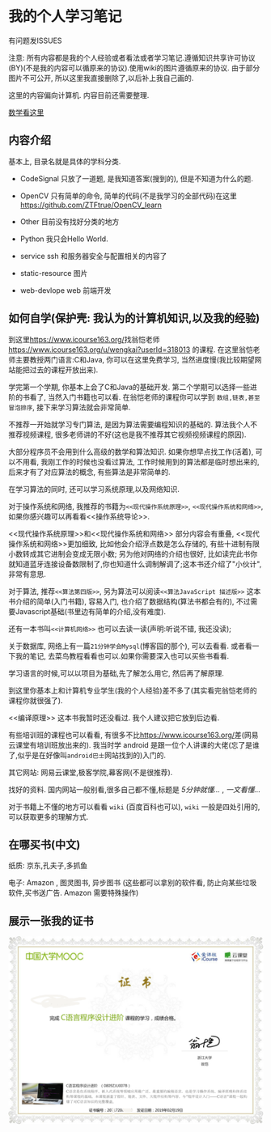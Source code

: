 # 我的个人学习笔记

有问题发ISSUES

注意: 所有内容都是我的个人经验或者看法或者学习笔记.遵循知识共享许可协议(BY)(不是我的内容可以循原来的协议).使用wiki的图片遵循原来的协议.
由于部分图片不可公开, 所以这里我直接删除了,以后补上我自己画的.

这里的内容偏向计算机. 内容目前还需要整理.

[数学看这里](https://github.com/ZTFtrue/Math-study)

## 内容介绍

基本上, 目录名就是具体的学科分类.

- CodeSignal 只放了一道题, 是我知道答案(搜到的), 但是不知道为什么的题.

- OpenCV 只有简单的命令, 简单的代码(不是我学习的全部代码)在这里<https://github.com/ZTFtrue/OpenCV_learn>

- Other 目前没有找好分类的地方

- Python 我只会Hello World.

- service ssh 和服务器安全与配置相关的内容了

- static-resource 图片

- web-devlope  web 前端开发

## 如何自学(保护壳: 我认为的计算机知识,以及我的经验)


到这里<https://www.icourse163.org/>找翁恺老师<https://www.icourse163.org/u/wengkai?userId=318013> 的课程. 在这里翁恺老师主要教授两门语言:C和Java,  你可以在这里免费学习, 当然进度慢(我比较期望网站能把过去的课程开放出来).

学完第一个学期, 你基本上会了C和Java的基础开发. 第二个学期可以选择一些进阶的书看了, 当然入门书籍也可以看. 在翁恺老师的课程你可以学到 `数组,链表,甚至冒泡排序`, 接下来学习算法就会非常简单.

不推荐一开始就学习专门算法, 是因为算法需要编程知识的基础的. 
算法我个人不推荐视频课程, 很多老师讲的不好(这也是我不推荐其它视频视频课程的原因).

大部分程序员不会用到什么高级的数学和算法知识. 如果你想早点找工作(活着), 可以不用看, 我刚工作的时候也没看过算法, 工作时候用到的算法都是临时想出来的,后来才有了对应算法的概念, 有些算法是非常简单的.

在学习算法的同时, 还可以学习系统原理,以及网络知识.

对于操作系统和网络, 我推荐的书籍为`<<现代操作系统原理>>`, `<<现代操作系统和网络>>`,如果你感兴趣可以再看看<<操作系统导论>>.

<<现代操作系统原理>>和<<现代操作系统和网络>> 部分内容会有重叠, <<现代操作系统和网络>>更加细致, 比如他会介绍浮点数是怎么存储的, 有些十进制有限小数转成其它进制会变成无限小数; 另为他对网络的介绍也很好, 比如读完此书你就知道蓝牙连接设备数限制了,你也知道什么调制解调了;这本书还介绍了"小伙计", 非常有意思.

对于算法, 推荐`<<算法第四版>>`, 另为算法可以阅读`<<算法JavaScript 描述版>>` 这本书介绍的简单(入门书籍), 容易入门, 也介绍了数据结构(算法书都会有的), 不过需要Javascript基础(书里边有简单的介绍,没有难度).

还有一本书叫`<<计算机网络>>` 也可以去读一读(声明:听说不错, 我还没读);

关于数据库, 网络上有一篇`21分钟学会Mysql`(博客园的那个), 可以去看看. 或者看一下我的笔记, 去菜鸟教程看看也可以.如果你需要深入也可以买些书看看.

学习语言的时候,可以以项目为基础,先了解怎么用它, 然后再了解原理.

到这里你基本上和计算机专业学生(我的个人经验)差不多了(其实看完翁恺老师的课程你就很强了).

<<编译原理>> 这本书我暂时还没看过. 我个人建议把它放到后边看.

有些培训班的课程也可以看看, 有很多不比<https://www.icourse163.org/>差(网易云课堂有培训班放出来的). 我当时学 android 是跟一位个人讲课的大佬(忘了是谁了,似乎是在好像叫`android巴士`网站找到的)入门的.

其它网站: 网易云课堂,极客学院,幕客网(不是很推荐).

找好的资料. 国内网站一般别看,很多自己都不懂,标题是 _5分钟就懂..._ , _一文看懂..._

对于书籍上不懂的地方可以看看 `wiki` (百度百科也可以), `wiki` 一般是四处引用的, 可以获取更多的理解方式.

## 在哪买书(中文)

纸质: 京东,孔夫子,多抓鱼

电子: Amazon , 图灵图书, 异步图书 (这些都可以拿别的软件看, 防止向某些垃圾软件,买书送广告. Amazon 需要特殊操作)

## 展示一张我的证书

![证书](./static-resource/image/证书.png)
